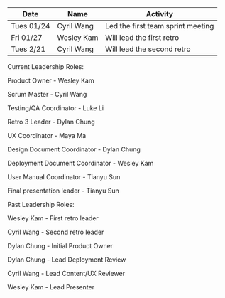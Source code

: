 | Date       | Name       | Activity                          |
| ---------- | ---------- | --------------------------------- |
| Tues 01/24 | Cyril Wang | Led the first team sprint meeting |
| Fri  01/27 | Wesley Kam | Will lead the first retro         |
| Tues 2/21  | Cyril Wang | Will lead the second retro        |

Current Leadership Roles:

Product Owner - Wesley Kam

Scrum Master - Cyril Wang

Testing/QA Coordinator - Luke Li

Retro 3 Leader - Dylan Chung

UX Coordinator - Maya Ma

Design Document Coordinator - Dylan Chung

Deployment Document Coordinator - Wesley Kam

User Manual Coordinator - Tianyu Sun

Final presentation leader - Tianyu Sun


Past Leadership Roles:

Wesley Kam - First retro leader

Cyril Wang - Second retro leader

Dylan Chung - Initial Product Owner

Dylan Chung - Lead Deployment Review

Cyril Wang - Lead Content/UX Reviewer

Wesley Kam - Lead Presenter
